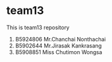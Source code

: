 # team13
This is team13 repository

1. B5924806 Mr.Chanchai Nonthachai
2. B5902644 Mr.Jirasak Kankrasang
3. B5908851 Miss Chutimon Wongsa